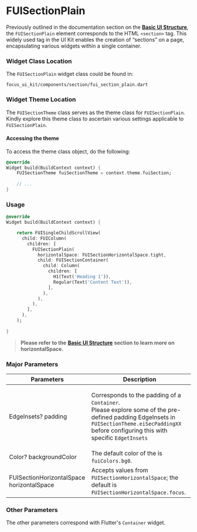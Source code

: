 # FUISectionPlain

Previously outlined in the documentation section on the [**Basic UI Structure**](../../../theme-and-ui-kit-fundamentals/basic-ui-structure.md), the `FUISectionPlain` element corresponds to the HTML `<section>` tag. This widely used tag in the UI Kit enables the creation of “sections” on a page, encapsulating various widgets within a single container.

### Widget Class Location

The `FUISectionPlain` widget class could be found in:

```
focus_ui_kit/components/section/fui_section_plain.dart
```

### Widget Theme Location

The `FUISectionTheme` class serves as the theme class for `FUISectionPlain`. Kindly explore this theme class to ascertain various settings applicable to `FUISectionPlain`.

#### Accessing the theme

To access the theme class object, do the following:

```dart
@override
Widget build(BuildContext context) {
    FUISectionTheme fuiSectionTheme = context.theme.fuiSection;
    
    // ...
}
```

### Usage

```dart
@override
Widget build(BuildContext context) {

    return FUISingleChildScrollView(
      child: FUIColumn(
        children: [
          FUISectionPlain(
            horizontalSpace: FUISectionHorizontalSpace.tight,
            child: FUISectionContainer(
              child: Column(
                children: [
                  H1(Text('Heading 1')),
                  Regular(Text('Content Text')),
                ],
              ),
            ),
          ),
        ],
      ),
    );
    
}
```

> **Please refer to the** [**Basic UI Structure**](../../../theme-and-ui-kit-fundamentals/basic-ui-structure.md) **section to learn more on horizontalSpace.**

### Major Parameters

| Parameters                                | Description                                                                                                                                                                                                                               |
| ----------------------------------------- | ----------------------------------------------------------------------------------------------------------------------------------------------------------------------------------------------------------------------------------------- |
| EdgeInsets? padding                       | <p>Corresponds to the padding of a <code>Container</code>.<br>Please explore some of the pre-defined padding EdgeInsets in <code>FUISectionTheme.eiSecPaddingXX</code> before configuring this with specific <code>EdgetInsets</code></p> |
| Color? backgroundColor                    | The default color of the is `fuiColors.bg0`.                                                                                                                                                                                              |
| FUISectionHorizontalSpace horizontalSpace | Accepts values from `FUISectionHorizontalSpace`; the default is `FUISectionHorizontalSpace.focus`.                                                                                                                                        |

### Other Parameters

The other parameters correspond with Flutter's `Container` widget.
